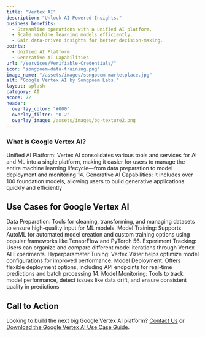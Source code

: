 ```yaml
---
title: "Vertex AI"
description: "Unlock AI-Powered Insights."
business_benefits:
  - Streamline operations with a unified AI platform.
  - Scale machine learning models efficiently.
  - Gain data-driven insights for better decision-making.
points:
  - Unified AI Platform
  - Generative AI Capabilities
url: "/services/Verifiable-Credentials/"
icon: "songpoem-data-training.png"
image_name: "/assets/images/songpoem-marketplace.jpg"
alt: "Google Vertex AI by Songpoem Labs."
layout: splash
category: AI
score: 72
header:
  overlay_color: "#000"
  overlay_filter: "0.2"
  overlay_image: /assets/images/bg-texture2.png
---
```


### What is Google Vertex AI?
Unified AI Platform: Vertex AI consolidates various tools and services for AI and ML into a single platform, making it easier for users to manage the entire machine learning lifecycle—from data preparation to model deployment and monitoring 14.
Generative AI Capabilities: It includes over 100 foundation models, allowing users to build generative applications quickly and efficiently 

## Use Cases for Google Vertex AI

Data Preparation: Tools for cleaning, transforming, and managing datasets to ensure high-quality input for ML models.
Model Training: Supports AutoML for automated model creation and custom training options using popular frameworks like TensorFlow and PyTorch 56.
Experiment Tracking: Users can organize and compare different model iterations through Vertex AI Experiments.
Hyperparameter Tuning: Vertex Vizier helps optimize model configurations for improved performance.
Model Deployment: Offers flexible deployment options, including API endpoints for real-time predictions and batch processing 14.
Model Monitoring: Tools to track model performance, detect issues like data drift, and ensure consistent quality in predictions

## Call to Action

Looking to build the next big Google Vertex AI platform? [Contact Us](/contact) or [Download the Google Vertex AI Use Case Guide](/verifiable-credentials-use-case-guide).

